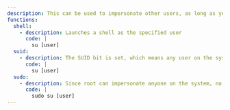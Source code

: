 ```yaml
---
description: This can be used to impersonate other users, as long as you have their password. When run with `sudo`, the other user's password isn't needed.
functions:
  shell:
    - description: Launches a shell as the specified user
	  code: |
	    su [user]
  suid:
    - description: The SUID bit is set, which means any user on the system can be impersonated, since root permissions to do so.
	  code: |
		su [user]
  sudo:
    - description: Since root can impersonate anyone on the system, no password is needed to impersonate any user on the system (beyond the password to use `sudo` itself, if required).
	  code: |
		sudo su [user]
---
```

